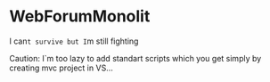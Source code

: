 # WebForumMonolit
I can`t survive but I`m still fighting

Caution: I`m too lazy to add standart scripts which you get simply by creating mvc project in VS...
